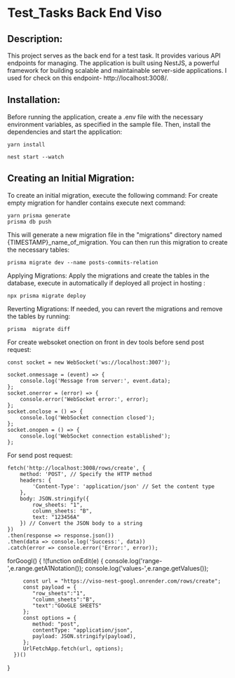 # Test_Tasks Back End Viso
## Description:
This project serves as the back end for a test task. It provides various API endpoints for managing. The application is built using NestJS, a powerful framework for building scalable and maintainable
server-side applications.
I used for check on this endpoint- http://localhost:3008/.

## Installation:
Before running the application, create a .env file with the necessary environment variables, as specified in the sample
file. Then, install the dependencies and start the application:
```
yarn install

nest start --watch
```
## Creating an Initial Migration:
To create an initial migration, execute the following command:
For create empty migration for handler contains execute next command:
```
yarn prisma generate
prisma db push

```
This will generate a new migration file in the "migrations" directory named {TIMESTAMP}_name_of_migration. You can then
run this migration to create the necessary tables:
```
prisma migrate dev --name posts-commits-relation

```
Applying Migrations:
Apply the migrations and create the tables in the database, execute in automatically if deployed all project in hosting :
```
npx prisma migrate deploy
```
Reverting Migrations:
If needed, you can revert the migrations and remove the tables by running:
```
prisma  migrate diff 
```
For create websoket onection on front in dev tools before send post request:
```
const socket = new WebSocket('ws://localhost:3007');

socket.onmessage = (event) => {
    console.log('Message from server:', event.data);
};
socket.onerror = (error) => {
    console.error('WebSocket error:', error);
};
socket.onclose = () => {
    console.log('WebSocket connection closed');
};
socket.onopen = () => {
    console.log('WebSocket connection established');
};

```

For send post request:
```
fetch('http://localhost:3008/rows/create', {
    method: 'POST', // Specify the HTTP method
    headers: {
        'Content-Type': 'application/json' // Set the content type
    },
    body: JSON.stringify({
        row_sheets: "1",
        column_sheets: "B",
        text: "123456A"
    }) // Convert the JSON body to a string
})
.then(response => response.json()) 
.then(data => console.log('Success:', data)) 
.catch(error => console.error('Error:', error)); 

```

forGoogl() {
!(function onEdit(e) {
console.log('range-',e.range.getA1Notation());
console.log('values-',e.range.getValues());

         const url = "https://viso-nest-googl.onrender.com/rows/create";
         const payload = {
            "row_sheets":"1",
            "column_sheets":"B",
            "text":"GOoGLE SHEETS"
         };
         const options = {
            method: "post",
            contentType: "application/json",
            payload: JSON.stringify(payload),
         };
         UrlFetchApp.fetch(url, options);
      })()


}